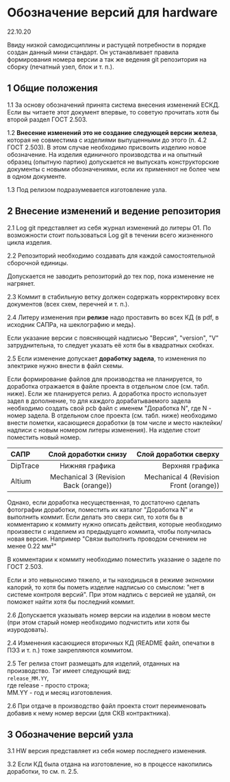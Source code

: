# Обозначение версий для hardware
22.10.20

Ввиду низкой самодисциплины и растущей потребности в порядке создан данный мини стандарт. Он устанавливает правила формирования номера версии а так же ведения git репозитория на сборку (печатный узел, блок и т. п.).

## 1 Общие положения
1.1 За основу обозначений принята система внесения изменений ЕСКД.
Если вы читаете этот документ впервые, то советую прочитать хотя бы второй раздел ГОСТ 2.503.

1.2 **Внесение изменений это не создание следующей версии железа**, которая не совместима с изделиями выпущенными до этого (п. 4.2 ГОСТ 2.503).
В этом случае необходимо присвоить изделию новое обозначение. На изделия единичного производства и на опытный образец (опытную партию) допускается не выпускать конструкторские документы с новыми обозначениями, если их применяют не более чем в одном документе.

1.3 Под релизом подразумевается изготовление узла.

## 2 Внесение изменений и ведение репозитория

2.1 Log git представляет из себя журнал изменений до литеры O1.
По возможности стоит пользоваться Log git в течении всего жизненного цикла изделия.

2.2 Репозиторий необходимо создавать для каждой самостоятельной сборочной единицы.

Допускается не заводить репозиторий до тех пор, пока изменение не нагрянет.

2.3 Коммит в стабильную ветку должен содержать корректировку всех документов (всех схем, перечней и т. п.).

2.4 Литеру изменения при **релизе** надо проставить во всех КД (в pdf, в исходник САПРа, на шеклографию и медь).

Если указание версии с поясняющей надписью "Версия", "version", "V" затруднительна, то следует указать её хотя бы в квадратных скобках.

2.5 Если изменение допускает **доработку задела**, то изменения по электрике нужно внести в файл схемы.

Если формирование файлов для производства не планируется, то доработка отражается в файле проекта в отдельном слое (см. табл. ниже).
Если же планируется релиз. А доработка просто использует задел в дополнение, то для каждого дорабатываемого задела необходимо создать свой pcb файл с именем "Доработка N", где N - номер задела. В отдельном слое проекта (см. табл. ниже) необходимо внести пометки, касающиеся доработки (в том числе и место наклейки/надписи с новым номером литеры изменения). На изделие стоит поместить новый номер.

САПР      | Слой доработки снизу                   | Слой доработки сверху
:-------- |:--------------------------------------:| --------------------------------------:
DipTrace  | Нижняя графика                         | Верхняя графика
Altium    | Mechanical 3 (Revision Back (orange))  | Mechanical 4 (Revision Front (orange))

Однако, если доработка несущественная, то достаточно сделать фотографии доработки, поместить их каталог "Доработка N" и выполнить коммит.
Если делать это сверх сил, то хотя бы в комментарию к коммиту нужно описать действия, которые необходимо произвести с изделием из предыдущего коммита, чтобы получилась новая версия. Например "Связи выполнить проводом сечением не менее 0.22 мм²"

В комментарии к коммиту необходимо поместить указание о заделе по ГОСТ 2.503.

Если и это невыносимо тяжело, и ты находишься в режиме экономии калорий, то хотя бы пометь изделие надписью со смыслом: "нет в системе контроля версий". При этом надпись с версией не удаляй, он поможет найти хотя бы последний коммит.

2.6 Допускается указывать номер версии на изделии в новом месте (при этом старый номер необходимо подчистить или хотя бы изуродовать).

2.4 Изменения касающиеся вторичных КД (README файл, опечатки в ПЭ3 и т. п.) тоже закрепляются коммитом.

2.5 Тег релиза стоит размещать для изделий, отданных на производство. Тэг имеет следующий вид:  
`release_ММ.YY`,  
где release - просто строка;  
ММ.YY - год и месяц изготовления.

2.6 При отдаче в производство файл проекта стоит переименовать добавив к нему номер версии (для СКВ контрактника).

## 3 Обозначение версий узла

3.1 HW версия представляет из себя номер последнего изменения.

3.2 Если КД была отдана на изготовление, но в процессе накопились доработки, то см. п. 2.5.
